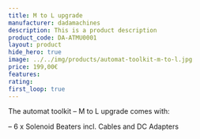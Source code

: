 ```yaml
---
title: M to L upgrade
manufacturer: dadamachines
description: This is a product description
product_code: DA-ATMU0001
layout: product
hide_hero: true
image: ../../img/products/automat-toolkit-m-to-l.jpg
price: 199,00€
features:
rating:
first_loop: true
---
```


The automat toolkit – M to L upgrade comes with:

– 6 x Solenoid Beaters incl. Cables and DC Adapters